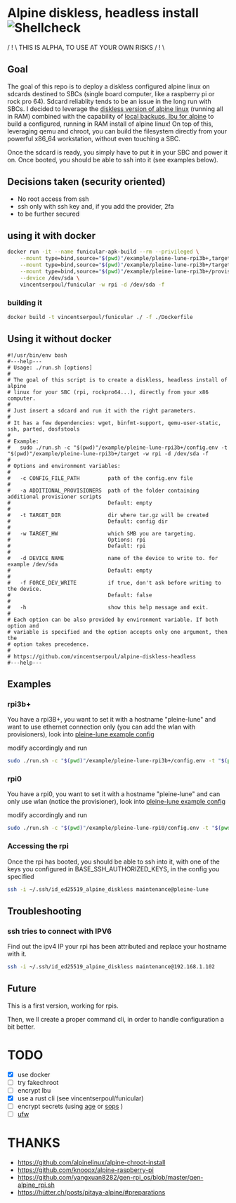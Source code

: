 # Alpine diskless, headless install ![Shellcheck](https://github.com/vincentserpoul/alpine-diskless-headless/workflows/Shellcheck/badge.svg?branch=master)

/ ! \ THIS IS ALPHA, TO USE AT YOUR OWN RISKS / ! \

## Goal

The goal of this repo is to deploy a diskless configured alpine linux on sdcards destined to SBCs (single board computer, like a raspberry pi or rock pro 64).
Sdcard reliablity tends to be an issue in the long run with SBCs.
I decided to leverage the [diskless version of alpine linux](https://wiki.alpinelinux.org/wiki/Alpine_newbie_install_manual#diskless_mode) (running all in RAM) combined with the capability of [local backups, lbu for alpine](https://wiki.alpinelinux.org/wiki/Alpine_local_backup) to build a configured, running in RAM install of alpine linux!
On top of this, leveraging qemu and chroot, you can build the filesystem directly from your powerful x86_64 workstation, without even touching a SBC.

Once the sdcard is ready, you simply have to put it in your SBC and power it on.
Once booted, you should be able to ssh into it (see examples below).

## Decisions taken (security oriented)

- No root access from ssh
- ssh only with ssh key and, if you add the provider, 2fa
- to be further secured

## using it with docker

```bash
docker run -it --name funicular-apk-build --rm --privileged \
    --mount type=bind,source="$(pwd)"/example/pleine-lune-rpi3b+,target=/apk/config \
    --mount type=bind,source="$(pwd)"/example/pleine-lune-rpi3b+/target,target=/target \
    --mount type=bind,source="$(pwd)"/example/pleine-lune-rpi3b+/provisioners,target=/apk/additional_provisioners,readonly \
    --device /dev/sda \
    vincentserpoul/funicular -w rpi -d /dev/sda -f
```

### building it

```bash
docker build -t vincentserpoul/funicular ./ -f ./Dockerfile
```

## Using it without docker

```
#!/usr/bin/env bash
#---help---
# Usage: ./run.sh [options]
#
# The goal of this script is to create a diskless, headless install of alpine
# linux for your SBC (rpi, rockpro64...), directly from your x86 computer.
#
# Just insert a sdcard and run it with the right parameters.
#
# It has a few dependencies: wget, binfmt-support, qemu-user-static, ssh, parted, dosfstools
#
# Example:
#   sudo ./run.sh -c "$(pwd)"/example/pleine-lune-rpi3b+/config.env -t "$(pwd)"/example/pleine-lune-rpi3b+/target -w rpi -d /dev/sda -f
#
# Options and environment variables:
#
#   -c CONFIG_FILE_PATH         path of the config.env file
#
#   -a ADDITIONAL_PROVISIONERS  path of the folder containing additional provisioner scripts
#                               Default: empty
#
#   -t TARGET_DIR               dir where tar.gz will be created
#                               Default: config dir
#
#   -w TARGET_HW                which SMB you are targeting.
#                               Options: rpi
#                               Default: rpi
#
#   -d DEVICE_NAME              name of the device to write to. for example /dev/sda
#                               Default: empty
#
#   -f FORCE_DEV_WRITE          if true, don't ask before writing to the device.
#                               Default: false
#
#   -h                          show this help message and exit.
#
# Each option can be also provided by environment variable. If both option and
# variable is specified and the option accepts only one argument, then the
# option takes precedence.
#
# https://github.com/vincentserpoul/alpine-diskless-headless
#---help---
```

## Examples

### rpi3b+

You have a rpi3B+, you want to set it with a hostname "pleine-lune" and want to use ethernet connection only (you can add the wlan with provisioners), look into [pleine-lune example config](./example/pleine-lune-rpi3b+)

modify accordingly and run

```bash
sudo ./run.sh -c "$(pwd)"/example/pleine-lune-rpi3b+/config.env -t "$(pwd)"/example/pleine-lune-rpi3b+/target -w rpi -d /dev/sda -f
```

### rpi0

You have a rpi0, you want to set it with a hostname "pleine-lune" and can only use wlan (notice the provisioner), look into [pleine-lune example config](./example/pleine-lune-rpi0)

modify accordingly and run

```bash
sudo ./run.sh -c "$(pwd)"/example/pleine-lune-rpi0/config.env -t "$(pwd)"/example/pleine-lune-rpi0/target -w rpi -d /dev/sda -f
```

### Accessing the rpi

Once the rpi has booted, you should be able to ssh into it, with one of the keys you configured in BASE_SSH_AUTHORIZED_KEYS, in the config you specified

```bash
ssh -i ~/.ssh/id_ed25519_alpine_diskless maintenance@pleine-lune
```

## Troubleshooting

### ssh tries to connect with IPV6

Find out the ipv4 IP your rpi has been attributed and replace your hostname with it.

```bash
ssh -i ~/.ssh/id_ed25519_alpine_diskless maintenance@192.168.1.102
```

## Future

This is a first version, working for rpis.

Then, we ll create a proper command cli, in order to handle configuration a bit better.

# TODO

- [x] use docker
- [ ] try fakechroot
- [ ] encrypt lbu
- [x] use a rust cli (see vincentserpoul/funicular)
- [ ] encrypt secrets (using [age](https://github.com/FiloSottile/age) or [sops](https://github.com/mozilla/sops) )
- [ ] [ufw](https://wiki.alpinelinux.org/wiki/Uncomplicated_Firewall)

# THANKS

- https://github.com/alpinelinux/alpine-chroot-install
- https://github.com/knoopx/alpine-raspberry-pi
- https://github.com/yangxuan8282/gen-rpi_os/blob/master/gen-alpine_rpi.sh
- https://hütter.ch/posts/pitaya-alpine/#preparations
